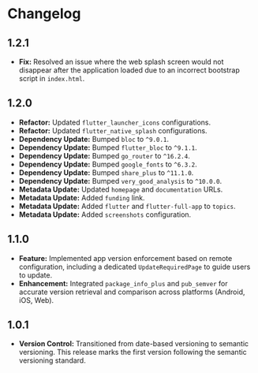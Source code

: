 # Changelog

## 1.2.1

-   **Fix:** Resolved an issue where the web splash screen would not disappear after the application loaded due to an incorrect bootstrap script in `index.html`.

## 1.2.0

-   **Refactor:** Updated `flutter_launcher_icons` configurations.
-   **Refactor:** Updated `flutter_native_splash` configurations.
-   **Dependency Update:** Bumped `bloc` to `^9.0.1`.
-   **Dependency Update:** Bumped `flutter_bloc` to `^9.1.1`.
-   **Dependency Update:** Bumped `go_router` to `^16.2.4`.
-   **Dependency Update:** Bumped `google_fonts` to `^6.3.2`.
-   **Dependency Update:** Bumped `share_plus` to `^11.1.0`.
-   **Dependency Update:** Bumped `very_good_analysis` to `^10.0.0`.
-   **Metadata Update:** Updated `homepage` and `documentation` URLs.
-   **Metadata Update:** Added `funding` link.
-   **Metadata Update:** Added `flutter` and `flutter-full-app` to `topics`.
-   **Metadata Update:** Added `screenshots` configuration.

## 1.1.0

-   **Feature:** Implemented app version enforcement based on remote configuration, including a dedicated `UpdateRequiredPage` to guide users to update.
-   **Enhancement:** Integrated `package_info_plus` and `pub_semver` for accurate version retrieval and comparison across platforms (Android, iOS, Web).

## 1.0.1

-   **Version Control:** Transitioned from date-based versioning to semantic versioning. This release marks the first version following the semantic versioning standard.
